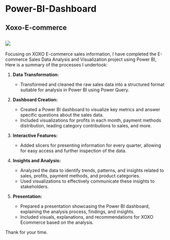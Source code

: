 # Power-BI-Dashboard
## Xoxo-E-commerce 

![](https://miro.medium.com/v2/resize:fit:828/format:webp/1*34GfkhLFydPjZWUde1EzRg.jpeg)
---

Focusing on XOXO E-commerce sales information, I have completed the E-commerce Sales Data Analysis and Visualization project using Power BI,  Here is a summary of the processes I undertook:

1. **Data Transformation:**
   - Transformed and cleaned the raw sales data into a structured format suitable for analysis in Power BI using Power Query.

2. **Dashboard Creation:**
   - Created a Power BI dashboard to visualize key metrics and answer specific questions about the sales data.
   - Included visualizations for profits in each month, payment methods distribution, leading category contributions to sales, and more.

3. **Interactive Features:**
   - Added slicers for presenting information for every quarter, allowing for easy access and further inspection of the data.

4. **Insights and Analysis:**
   - Analyzed the data to identify trends, patterns, and insights related to sales, profits, payment methods, and product categories.
   - Used visualizations to effectively communicate these insights to stakeholders.

5. **Presentation:**
   - Prepared a presentation showcasing the Power BI dashboard, explaining the analysis process, findings, and insights.
   - Included visuals, explanations, and recommendations for XOXO Ecommerce based on the analysis.

Thank for your time.
